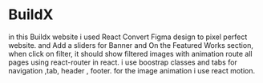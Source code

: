 # BuildX
in this Buildx website i used React Convert Figma design to pixel perfect website.
and Add a sliders for Banner and On the Featured Works section, when click on filter, it should show filtered images with animation
route all pages using react-router in react.
i use boostrap classes and tabs for navigation ,tab, header , footer.
for the image animation i use react motion.
